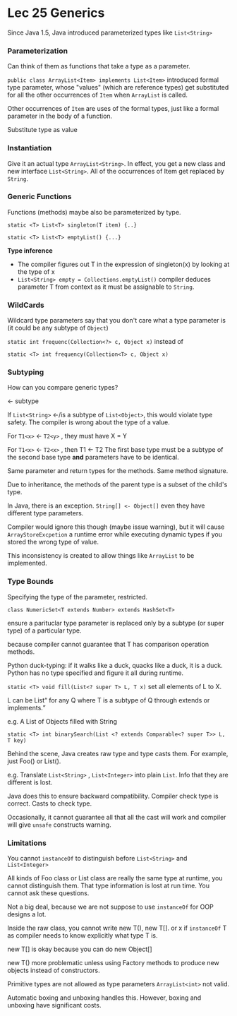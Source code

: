 # Lec 25 Generics

 Since Java 1.5, Java introduced parameterized types like `List<String>`

### Parameterization

Can think of them as functions that take a type as a parameter.

`public class ArrayList<Item> implements List<Item>` introduced formal type parameter, whose "values" (which are reference types) get substituted for all the other occurrences of `Item`  when `ArrayList` is called.

Other occurrences of `Item` are uses of the formal types, just like a formal parameter in the body of a function.

Substitute type as value



### Instantiation

Give it an actual type `ArrayList<String>`. In effect, you get a new class and new interface `List<String>`. All of the occurrences of Item get replaced by `String`.



### Generic Functions

Functions (methods) maybe also be parameterized by type.

`static <T> List<T> singleton(T item) {..}`

`static <T> List<T> emptyList() {...}`

**Type inference**

* The compiler figures out T in the expression of singleton(x) by looking at the type of x
* `List<String> empty = Collections.emptyList()` compiler deduces parameter T from context as it must be assignable to `String`.



### WildCards

Wildcard type parameters say that you don't care what a type parameter is (it could be any subtype of `Object`)

`static int frequenc(Collection<?> c, Object x)` instead of

`static <T> int frequency(Collection<T> c, Object x)`



### Subtyping

How can you compare generic types?

<- subtype

If `List<String>` <-/is a subtype of `List<Object>`, this would violate type safety. The compiler is wrong about the type of a value.

For `T1<x>` <- `T2<y>` , they must have X = Y

For `T1<x>` <- `T2<x>` , then T1 <- T2 The first base type must be a subtype of the second base type **and** parameters have to be identical.

 Same parameter and return types for the methods. Same method signature.

Due to inheritance, the methods of the parent type is a subset of the child's type.



In Java, there is an exception. `String[] <- Object[]` even they have different type parameters.

Compiler would ignore this though (maybe issue warning), but it will cause `ArrayStoreExcpetion` a runtime error while executing dynamic types if you stored the wrong type of value.

This inconsistency is created to allow things like `ArrayList` to be implemented.



### Type Bounds

Specifying the type of the parameter, restricted.

`class NumericSet<T extends Number> extends HashSet<T>`

ensure a parituclar type parameter is replaced only by a subtype (or super type) of a particular type.

because compiler cannot guarantee that T has comparison operation methods.



Python duck-typing: if it walks like a duck, quacks like a duck, it is a duck. Python has no type specified and figure it all during runtime.



`static <T> void fill(List<? super T> L, T x)` set all elements of L to X.

L can be List<Q> for any Q where T is a subtype of Q through extends or implements.

e.g. A List of Objects filled with String



`static <T> int binarySearch(List <? extends Comparable<? super T>> L, T key)`



Behind the scene, Java creates raw type and type casts them. For example, just Foo() or List().

e.g. Translate `List<String>` , `List<Integer>` into plain `List`. Info that they are different is lost.

 Java does this to ensure backward compatibility. Compiler check type is correct. Casts to check type.

Occasionally, it cannot guarantee all that all the cast will work and compiler will give `unsafe` constructs warning.



### Limitations

You cannot `instanceOf` to distinguish before `List<String>` and `List<Integer>` 

All kinds of Foo class or List class are really the same type at runtime, you cannot distinguish them. That type information is lost at run time. You cannot ask these questions.

Not a big deal, because we are not suppose to use `instanceOf` for OOP designs a lot.

Inside the raw class, you cannot write new T(), new T[]. or x if `instanceOf` T as compiler needs to know explicitly what type T is.

new T[] is okay because you can do new Object[]

new T() more problematic unless using Factory methods to produce new objects instead of constructors.



Primitive types are not allowed as type parameters `ArrayList<int>` not valid. 

Automatic boxing and unboxing handles this. However, boxing and unboxing have significant costs.

 
